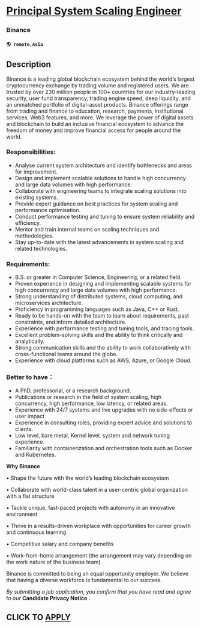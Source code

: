 # [Principal System Scaling Engineer](https://www.remotewlb.com/apply/principal-system-scaling-engineer)  
### Binance  
#### `🌎 remote,Asia`  

## Description

Binance is a leading global blockchain ecosystem behind the world’s largest cryptocurrency exchange by trading volume and registered users. We are trusted by over 230 million people in 100+ countries for our industry-leading security, user fund transparency, trading engine speed, deep liquidity, and an unmatched portfolio of digital-asset products. Binance offerings range from trading and finance to education, research, payments, institutional services, Web3 features, and more. We leverage the power of digital assets and blockchain to build an inclusive financial ecosystem to advance the freedom of money and improve financial access for people around the world.

  

  

### Responsibilities:

* Analyse current system architecture and identify bottlenecks and areas for improvement.
* Design and implement scalable solutions to handle high concurrency and large data volumes with high performance.
* Collaborate with engineering teams to integrate scaling solutions into existing systems.
* Provide expert guidance on best practices for system scaling and performance optimisation.
* Conduct performance testing and tuning to ensure system reliability and efficiency.
* Mentor and train internal teams on scaling techniques and methodologies.
* Stay up-to-date with the latest advancements in system scaling and related technologies.

  

### Requirements:

* B.S. or greater in Computer Science, Engineering, or a related field.
* Proven experience in designing and implementing scalable systems for high concurrency and large data volumes with high performance.
* Strong understanding of distributed systems, cloud computing, and microservices architecture.
* Proficiency in programming languages such as Java, C++ or Rust.
* Ready to be hands-on with the team to learn about requirements, past constraints, and inform detailed architecture.
* Experience with performance testing and tuning tools, and tracing tools.
* Excellent problem-solving skills and the ability to think critically and analytically.
* Strong communication skills and the ability to work collaboratively with cross-functional teams around the globe.
* Experience with cloud platforms such as AWS, Azure, or Google Cloud.

  

### Better to have：

* A PhD, professorial, or a research background.
* Publications or research in the field of system scaling, high concurrency, high performance, low latency, or related areas.
* Experience with 24/7 systems and live upgrades with no side-effects or user impact.
* Experience in consulting roles, providing expert advice and solutions to clients.
* Low level, bare metal, Kernel level, system and network tuning experience.
* Familiarity with containerization and orchestration tools such as Docker and Kubernetes.

  

 **Why Binance**

• Shape the future with the world’s leading blockchain ecosystem

• Collaborate with world-class talent in a user-centric global organization with a flat structure

• Tackle unique, fast-paced projects with autonomy in an innovative environment

• Thrive in a results-driven workplace with opportunities for career growth and continuous learning

• Competitive salary and company benefits

• Work-from-home arrangement (the arrangement may vary depending on the work nature of the business team)

  

Binance is committed to being an equal opportunity employer. We believe that having a diverse workforce is fundamental to our success.

 _By submitting a job application, you confirm that you have read and agree to our_ **Candidate Privacy Notice** _._

  
## CLICK TO [APPLY](https://www.remotewlb.com/apply/principal-system-scaling-engineer)

